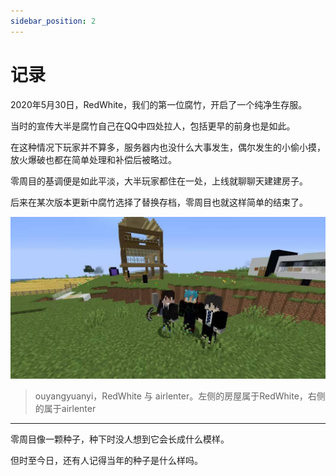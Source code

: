 ```yaml
---
sidebar_position: 2
---
```


# 记录

2020年5月30日，RedWhite，我们的第一位腐竹，开启了一个纯净生存服。

当时的宣传大半是腐竹自己在QQ中四处拉人，包括更早的前身也是如此。

在这种情况下玩家并不算多，服务器内也没什么大事发生，偶尔发生的小偷小摸，放火爆破也都在简单处理和补偿后被略过。

零周目的基调便是如此平淡，大半玩家都住在一处，上线就聊聊天建建房子。

后来在某次版本更新中腐竹选择了替换存档，零周目也就这样简单的结束了。

![零周目管理合照](_images/零周目管理合照.jpg)
> ouyangyuanyi，RedWhite 与 airlenter。左侧的房屋属于RedWhite，右侧的属于airlenter

***

零周目像一颗种子，种下时没人想到它会长成什么模样。

但时至今日，还有人记得当年的种子是什么样吗。